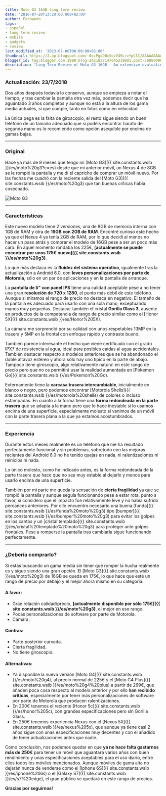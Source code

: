 ```yaml
---
title: Moto G3 16GB long term review
date: '2016-07-20T13:20:00.000+02:00'
author: Fernando
tags:
- español
- long term review
- mobile
- gadgets
- review
last_modified_at: '2023-07-06T00:00:00+02:00'
thumbnail: https://2.bp.blogspot.com/-0scPgcDBc5o/V49LrvYpClI/AAAAAAAAA0k/S_wkM0c19tUOzQelBvSMJ1D8rCvR4XjagCLcB/s72-c/Moto-G3.jpg
blogger_id: tag:blogger.com,1999:blog-2421837147645239891.post-7688009097902109421
description: "Long-Term Review of Moto G3 16GB - An extensive evaluation of the Moto G3 16GB smartphone after long-term use."
---
```


### Actualización: 23/7/2018

Dos años después todavía lo conservo, aunque se empieza a notar el tiempo, y tras cambiar la pantalla otra vez más, podemos decir que ha aguantado 3 años completos y aunque no está a la altura de los gama media actuales, sí que cumple, tanto en fotos como en velocidad.

La única pega es la falta de giroscopio, el resto sigue siendo un buen teléfono de un tamaño adecuado que si podéis encontrar barato de segunda mano os lo recomiendo como opción asequible por encima de gamas bajas.

---

### Original

Hace ya más de 9 meses que tengo mi [Moto G3]({{ site.constants.wsib }}/es/moto%20g3?c=es) desde que mi anterior móvil, un Nexus 4 de 8GB se le rompió la pantalla y me dí el capricho de comprar un móvil nuevo. Por las fechas me cuadró con la reciente salida del [Moto G3]({{ site.constants.wsib }}/es/moto%20g3) que tan buenas críticas había cosechado.

![Moto G3](https://2.bp.blogspot.com/-0scPgcDBc5o/V49LrvYpClI/AAAAAAAAA0k/S_wkM0c19tUOzQelBvSMJ1D8rCvR4XjagCLcB/s200/Moto-G3.jpg)

---

### Características

Este nuevo modelo tiene 2 versiones, una de 8GB de memoria interna con 1GB de RAM y otra de **16GB con 2GB de RAM**. Encontré curioso este hecho ya que el Nexus 4 ya tenía 2GB de RAM, por lo que decidí al menos no hacer un paso atrás y comprar el modelo de 16GB pese a ser un poco más caro. En aquel momento rondaba los 225€, **[actualmente se puede encontrar por unos 175€ nuevo]({{ site.constants.wsib }}/es/moto%20g3)**.

Lo que más destaca es la **fluidez del sistema operativo**, igualmente tras la actualización a Android 6.0, con **leves personalizaciones por parte de Motorola**, sólo en un par de aplicaciones y en la pantalla de arranque.

La **pantalla de 5" con panel IPS** tiene una calidad aceptable pese a no tener una gran **resolución de 720 x 1280**, el punto más débil de este teléfono. Aunque si miramos el rango de precio no destaca en negativo. El tamaño de la pantalla es adecuado para usarlo con una sola mano, exceptuando manos muy pequeñas. Destacar también el cristal **Gorilla Glass 3**, ausente en productos de la competencia de rango de precio similar como el [Honor 5X]({{ site.constants.wsib }}/es/Honor%205X).

La cámara me sorprendió por su calidad con unos respetables 13MP en la trasera y 5MP en la frontal con enfoque rápido y contraste bueno.

También parece interesante el hecho que viene certificado con el grado IPX7 de resistencia al agua, ideal para posibles caídas al agua accidentales. También destacar respecto a modelos anteriores que se ha abandonado el doble altavoz estéreo y ahora sólo hay uno típico en la parte de abajo. Tampoco tiene giroscopio, algo relativamente natural en este rango de precio pero que no os permitirá usar la realidad aumentada en [Pokemon Go]({{ site.constants.wsib }}/es/Pokemon%20Go).

Externamente tiene la **carcasa trasera intercambiable**, inicialmente en blanco o negro, pero podemos encontrar [Motorola Shells]({{ site.constants.wsib }}/es/motorola%20shells) de colores o incluso estampadas. En cuanto a la forma tiene una **forma redondeada en la parte trasera** que se adapta a la mano pero que lo hace inestable si lo usamos encima de una superficie, especialmente molesto si venimos de un móvil con la parte trasera plana a la que ya estamos acostumbrados.

---

### Experiencia

Durante estos meses realmente es un teléfono que me ha resultado perfectamente funcional y sin problemas, sobretodo con las mejoras recientes del Android 6.0 no he tenido quejas en nada, ni ralentizaciones ni reinicios ni nada.

Lo único molesto, como he indicado antes, es la forma redondeada de la parte trasera que hace que no sea muy estable al dejarlo y menos para usarlo encima de una superficie.

También por mi parte me queda la sensación de **cierta fragilidad** ya que se rompió la pantalla y aunque seguía funcionando pese a estar rota, punto a favor, sí considero que el impacto fue relativamente leve y no había sufrido percances anteriores. Por ello encuentro necesario una buena [funda]({{ site.constants.wsib }}/es/funda%20moto%20g3) tipo [bumper]({{ site.constants.wsib }}/es/bumper%20moto%20g3) para evitar los golpes en los cantos y un [cristal templado]({{ site.constants.wsib }}/es/cristal%20templado%20moto%20g3) para proteger ante golpes frontales. Pese a romperse la pantalla tras cambiarla sigue funcionando perfectamente.

---

### ¿Debería comprarlo?

Si estás buscando un gama media sin tener que romper la hucha realmente es y sigue siendo una gran opción. El [Moto G3]({{ site.constants.wsib }}/es/moto%20g3) de 16GB se queda en 175€, lo que hace que esté un rango de precio por debajo y el mejor ahora mismo en su categoría.

#### A favor:
- Gran relación calidad/precio, **[actualmente disponible por sólo 175€]({{ site.constants.wsib }}/es/moto%20g3)**, el mejor en ese rango.
- Pocas personalizaciones de software por parte de Motorola.
- Cámara.

#### Contras:
- Parte posterior curvada.
- Cierta fragilidad.
- No tiene giroscopio.

#### Alternativas:
- Ya disponible la nueva versión [Moto G4]({{ site.constants.wsib }}/es/moto%20g4), al precio normal de 225€ y el [Moto G4 Plus]({{ site.constants.wsib }}/es/moto%20g4%20plus) a partir de 269€, que añaden poca cosa respecto al modelo anterior y por ello **han recibido críticas**, especialmente por tener más personalizaciones de software por parte de Motorola que producen ralentizaciones.
- En 200€ tenemos el reciente [Honor 5c]({{ site.constants.wsib }}/es/honor%205c), con grandes especificaciones pero sin Gorilla Glass.
- En 250€ tenemos experiencia Nexus con el [Nexus 5X]({{ site.constants.wsib }}/es/nexus%205x), que aunque ya tiene casi 2 años sigue con unas especificaciones muy decentes y con el añadido de tener actualizaciones antes que nadie.

Como conclusión, nos podemos quedar en que **ya no hace falta gastarnos más de 250€** para tener un móvil que aguantará varios años con buen rendimiento y unas especificaciones aceptables para el uso diario, entre ellos todos los móviles mencionados. Aunque móviles de gama alta no dejarán nunca de venderse como el [Iphone 6S]({{ site.constants.wsib }}/es/iphone%206s) o el [Galaxy S7]({{ site.constants.wsib }}/es/s7%20edge), el gran público se quedará en este rango de precios.

**Gracias por seguirnos!**
